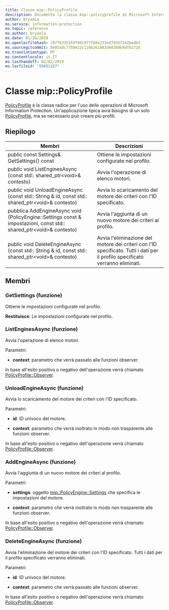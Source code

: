 ```yaml
---
title: Classe mip::PolicyProfile
description: Documenta la classe mip::policyprofile di Microsoft Information Protection (MIP) SDK.
author: BryanLa
ms.service: information-protection
ms.topic: reference
ms.author: bryanla
ms.date: 01/28/2019
ms.openlocfilehash: c97f6335159f99c97ff68e233ed7d357242bedb3
ms.sourcegitcommit: be05adc7750e22c110b261882de0389b9dfb2726
ms.translationtype: MT
ms.contentlocale: it-IT
ms.lasthandoff: 02/02/2019
ms.locfileid: "55651157"
---
```

# <a name="class-mippolicyprofile"></a>Classe mip::PolicyProfile 
[PolicyProfile](class_mip_policyprofile.md) è la classe radice per l'uso delle operazioni di Microsoft Information Protection. Un'applicazione tipica avrà bisogno di un solo [PolicyProfile](class_mip_policyprofile.md), ma se necessario può creare più profili.
  
## <a name="summary"></a>Riepilogo
 Membri                        | Descrizioni                                
--------------------------------|---------------------------------------------
public const Settings& GetSettings() const  |  Ottiene le impostazioni configurate nel profilo.
public void ListEnginesAsync (const std:: shared_ptr\<void\>& contesto)  |  Avvia l'operazione di elenco motori.
public void UnloadEngineAsync (const std:: String & id, const std:: shared_ptr\<void\>& contesto)  |  Avvia lo scaricamento del motore dei criteri con l'ID specificato.
pubblica AddEngineAsync void (PolicyEngine::Settings const & impostazioni, const std:: shared_ptr\<void\>& contesto)  |  Avvia l'aggiunta di un nuovo motore dei criteri al profilo.
public void DeleteEngineAsync (const std:: String & id, const std:: shared_ptr\<void\>& contesto)  |  Avvia l'eliminazione del motore dei criteri con l'ID specificato. Tutti i dati per il profilo specificato verranno eliminati.
  
## <a name="members"></a>Membri
  
### <a name="getsettings-function"></a>GetSettings (funzione)
Ottiene le impostazioni configurate nel profilo.

  
**Restituisce**: Le impostazioni configurate nel profilo.
  
### <a name="listenginesasync-function"></a>ListEnginesAsync (funzione)
Avvia l'operazione di elenco motori.

Parametri:  
* **context**: parametro che verrà passato alle funzioni observer. 


In base all'esito positivo o negativo dell'operazione verrà chiamato [PolicyProfile::Observer](class_mip_policyprofile_observer.md).
  
### <a name="unloadengineasync-function"></a>UnloadEngineAsync (funzione)
Avvia lo scaricamento del motore dei criteri con l'ID specificato.

Parametri:  
* **id**: ID univoco del motore. 


* **context**: parametro che verrà inoltrato in modo non trasparente alle funzioni observer. 


In base all'esito positivo o negativo dell'operazione verrà chiamato [PolicyProfile::Observer](class_mip_policyprofile_observer.md).
  
### <a name="addengineasync-function"></a>AddEngineAsync (funzione)
Avvia l'aggiunta di un nuovo motore dei criteri al profilo.

Parametri:  
* **settings**: oggetto [mip::PolicyEngine::Settings](class_mip_policyengine_settings.md) che specifica le impostazioni del motore. 


* **context**: parametro che verrà inoltrato in modo non trasparente alle funzioni observer. 


In base all'esito positivo o negativo dell'operazione verrà chiamato [PolicyProfile::Observer](class_mip_policyprofile_observer.md).
  
### <a name="deleteengineasync-function"></a>DeleteEngineAsync (funzione)
Avvia l'eliminazione del motore dei criteri con l'ID specificato. Tutti i dati per il profilo specificato verranno eliminati.

Parametri:  
* **id**: ID univoco del motore. 


* **context**: parametro che verrà passato alle funzioni observer. 


In base all'esito positivo o negativo dell'operazione verrà chiamato [PolicyProfile::Observer](class_mip_policyprofile_observer.md).
